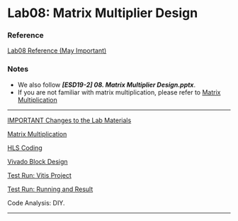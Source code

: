 # Lab08: Matrix Multiplier Design

### Reference

[Lab08 Reference (May Important)](Lab08%20Matrix%20Multiplier%20Design%20bff4b30c2e0441339caf0ed55f0aed72/Lab08%20Reference%20(May%20Important)%202bc8d6f00fd541448751c08daad2c929.md)

### Notes

- We also follow ***[ESD19-2] 08. Matrix Multiplier Design.pptx***.
- If you are not familiar with matrix multiplication, please refer to [Matrix Multiplication](Lab08%20Matrix%20Multiplier%20Design%20bff4b30c2e0441339caf0ed55f0aed72/Matrix%20Multiplication%20270d36ef3b7e4c0e839f0bd5c8628e64.md)

---

[IMPORTANT Changes to the Lab Materials](Lab08%20Matrix%20Multiplier%20Design%20bff4b30c2e0441339caf0ed55f0aed72/IMPORTANT%20Changes%20to%20the%20Lab%20Materials%20a28c99d190d6425482cf195a967e08b6.md)

[Matrix Multiplication](Lab08%20Matrix%20Multiplier%20Design%20bff4b30c2e0441339caf0ed55f0aed72/Matrix%20Multiplication%20270d36ef3b7e4c0e839f0bd5c8628e64.md)

[HLS Coding](Lab08%20Matrix%20Multiplier%20Design%20bff4b30c2e0441339caf0ed55f0aed72/HLS%20Coding%209304323a42f44b2a98e1a2ce09e4db40.md)

[Vivado Block Design](Lab08%20Matrix%20Multiplier%20Design%20bff4b30c2e0441339caf0ed55f0aed72/Vivado%20Block%20Design%20fdbd44813e8949518cd0702ed1495737.md)

[Test Run: Vitis Project](Lab08%20Matrix%20Multiplier%20Design%20bff4b30c2e0441339caf0ed55f0aed72/Test%20Run%20Vitis%20Project%2079e9f1d9a50c48739d2832392b327f9d.md)

[Test Run: Running and Result](Lab08%20Matrix%20Multiplier%20Design%20bff4b30c2e0441339caf0ed55f0aed72/Test%20Run%20Running%20and%20Result%201ee1dab735f541278da9724059617203.md)

Code Analysis: DIY.

---